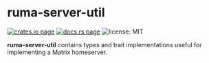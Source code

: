 # ruma-server-util

[![crates.io page](https://img.shields.io/crates/v/ruma-server-util.svg)](https://crates.io/crates/ruma-server-util)
[![docs.rs page](https://docs.rs/ruma-server-util/badge.svg)](https://docs.rs/ruma-server-util/)
![license: MIT](https://img.shields.io/crates/l/ruma-server-util.svg)

**ruma-server-util** contains types and trait implementations useful for implementing a Matrix homeserver.
